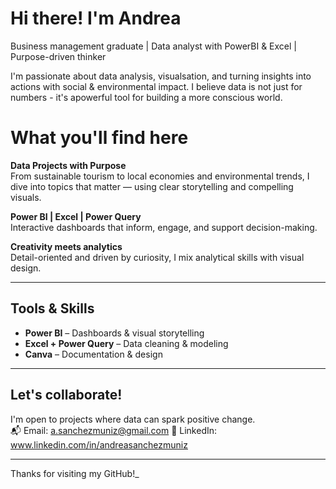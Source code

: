 # Hi there! I'm Andrea
Business management graduate | Data analyst with PowerBI & Excel | Purpose-driven thinker

I'm passionate about data analysis, visualsation, and turning insights into actions with social & environmental impact. I believe data is not just for numbers - it's apowerful tool for building a more conscious world.

# What you'll find here

 **Data Projects with Purpose**  
From sustainable tourism to local economies and environmental trends, I dive into topics that matter — using clear storytelling and compelling visuals.

 **Power BI | Excel | Power Query**  
Interactive dashboards that inform, engage, and support decision-making.

 **Creativity meets analytics**  
Detail-oriented and driven by curiosity, I mix analytical skills with visual design.

---

## Tools & Skills

- **Power BI** – Dashboards & visual storytelling  
- **Excel + Power Query** – Data cleaning & modeling  
- **Canva** – Documentation & design  
---

## Let's collaborate!

I'm open to projects where data can spark positive change.  
📬 Email: a.sanchezmuniz@gmail.com
🔗 LinkedIn: www.linkedin.com/in/andreasanchezmuniz

---

Thanks for visiting my GitHub!_

